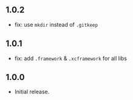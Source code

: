 ## 1.0.2

- fix: use `mkdir` instead of `.gitkeep`

## 1.0.1

- fix: add `.framework` & `.xcframework` for all libs

## 1.0.0

- Initial release.
